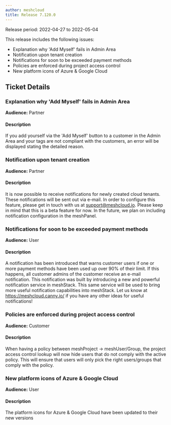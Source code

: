 ```yaml
---
author: meshcloud
title: Release 7.120.0
---
```


Release period: 2022-04-27 to 2022-05-04

This release includes the following issues:
* Explanation why 'Add Myself' fails in Admin Area
* Notification upon tenant creation
* Notifications for soon to be exceeded payment methods
* Policies are enforced during project access control
* New platform icons of Azure & Google Cloud
<!--truncate-->

## Ticket Details
### Explanation why 'Add Myself' fails in Admin Area
**Audience:** Partner<br>

#### Description
If you add yourself via the 'Add Myself' button to a customer in the Admin Area and your tags are not compliant with the customers, an error will be displayed stating the detailed reason.

### Notification upon tenant creation
**Audience:** Partner<br>

#### Description
It is now possible to receive notifications for newly created cloud tenants. These notifications will be sent out via e-mail.
In order to configure this feature, please get in touch with us at support@meshcloud.io. Please keep in mind that this is a beta
feature for now. In the future, we plan on including notification configuration in the meshPanel.

### Notifications for soon to be exceeded payment methods
**Audience:** User<br>

#### Description
A notification has been introduced that warns customer users if one or more payment methods have been used up over 
90% of their limit. If this happens, all customer admins of the customer receive an e-mail notification. 
This notification was built by introducing a new and powerful notification service in meshStack. This same service 
will be used to bring more useful notification capabilities into meshStack. Let us know at 
https://meshcloud.canny.io/ if you have any other ideas for useful notifications!

### Policies are enforced during project access control
**Audience:** Customer<br>

#### Description
When having a policy between meshProject -> meshUser/Group, the project access control lookup will now hide users that do not comply with the active policy. This will ensure that users will only pick the right users/groups that comply with the policy.

### New platform icons of Azure & Google Cloud
**Audience:** User<br>

#### Description
The platform icons for Azure & Google Cloud have been updated to their new versions

